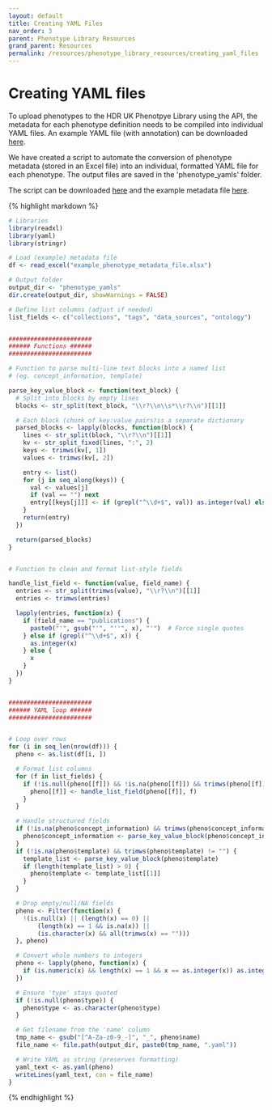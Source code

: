 ```yaml
---
layout: default
title: Creating YAML Files
nav_order: 3
parent: Phenotype Library Resources
grand_parent: Resources
permalink: /resources/phenotype_library_resources/creating_yaml_files
---
```


# Creating YAML files
To upload phenotypes to the HDR UK Phenotpye Library using the API, the metadata for each phenotype definition needs to be compiled into individual YAML files. An example YAML file (with annotation) can be downloaded [here](https://bhfdsc.github.io/documentation/assets/images/ANNOTATED_PL-BHFDSC_Example.yaml). 

We have created a script to automate the conversion of phenotype metadata (stored in an Excel file) into an individual, formatted YAML file for each phenotype. The output files are saved in the 'phenotype_yamls' folder. 

The script can be downloaded [here](https://bhfdsc.github.io/documentation/assets/images/yaml_formatting.R) and the example metadata file [here](https://bhfdsc.github.io/documentation/assets/images/example_phenotype_metadata_file.xlsx). 

{% highlight markdown %}
```r
# Libraries
library(readxl)
library(yaml)
library(stringr)

# Load (example) metadata file
df <- read_excel("example_phenotype_metadata_file.xlsx")

# Output folder
output_dir <- "phenotype_yamls"
dir.create(output_dir, showWarnings = FALSE)

# Define list columns (adjust if needed)
list_fields <- c("collections", "tags", "data_sources", "ontology")


#######################
###### Functions ######
#######################

# Function to parse multi-line text blocks into a named list
# (eg. concept_information, template)

parse_key_value_block <- function(text_block) {
  # Split into blocks by empty lines
  blocks <- str_split(text_block, "\\r?\\n\\s*\\r?\\n")[[1]]

  # Each block (chunk of key:value pairs)is a separate dictionary
  parsed_blocks <- lapply(blocks, function(block) {
    lines <- str_split(block, "\\r?\\n")[[1]]
    kv <- str_split_fixed(lines, ":", 2)
    keys <- trimws(kv[, 1])
    values <- trimws(kv[, 2])

    entry <- list()
    for (j in seq_along(keys)) {
      val <- values[j]
      if (val == "") next
      entry[[keys[j]]] <- if (grepl("^\\d+$", val)) as.integer(val) else val
    }
    return(entry)
  })

  return(parsed_blocks)
}


# Function to clean and format list-style fields

handle_list_field <- function(value, field_name) {
  entries <- str_split(trimws(value), "\\r?\\n")[[1]]
  entries <- trimws(entries)

  lapply(entries, function(x) {
    if (field_name == "publications") {
      paste0("'", gsub("'", "''", x), "'")  # Force single quotes
    } else if (grepl("^\\d+$", x)) {
      as.integer(x)
    } else {
      x
    }
  })
}


#######################
###### YAML loop ######
#######################


# Loop over rows
for (i in seq_len(nrow(df))) {
  pheno <- as.list(df[i, ])

  # Format list columns
  for (f in list_fields) {
    if (!is.null(pheno[[f]]) && !is.na(pheno[[f]]) && trimws(pheno[[f]]) != "") {
      pheno[[f]] <- handle_list_field(pheno[[f]], f)
    }
  }

  # Handle structured fields
  if (!is.na(pheno$concept_information) && trimws(pheno$concept_information) != "") {
    pheno$concept_information <- parse_key_value_block(pheno$concept_information)
  }
  if (!is.na(pheno$template) && trimws(pheno$template) != "") {
    template_list <- parse_key_value_block(pheno$template)
    if (length(template_list) > 0) {
      pheno$template <- template_list[[1]]
    }
  }

  # Drop empty/null/NA fields
  pheno <- Filter(function(x) {
    !(is.null(x) || (length(x) == 0) ||
        (length(x) == 1 && is.na(x)) ||
        (is.character(x) && all(trimws(x) == "")))
  }, pheno)

  # Convert whole numbers to integers
  pheno <- lapply(pheno, function(x) {
    if (is.numeric(x) && length(x) == 1 && x == as.integer(x)) as.integer(x) else x
  })

  # Ensure 'type' stays quoted
  if (!is.null(pheno$type)) {
    pheno$type <- as.character(pheno$type)
  }

  # Get filename from the 'name' column
  tmp_name <- gsub("[^A-Za-z0-9_-]", "_", pheno$name)
  file_name <- file.path(output_dir, paste0(tmp_name, ".yaml"))

  # Write YAML as string (preserves formatting)
  yaml_text <- as.yaml(pheno)
  writeLines(yaml_text, con = file_name)
}

```
{% endhighlight %}
